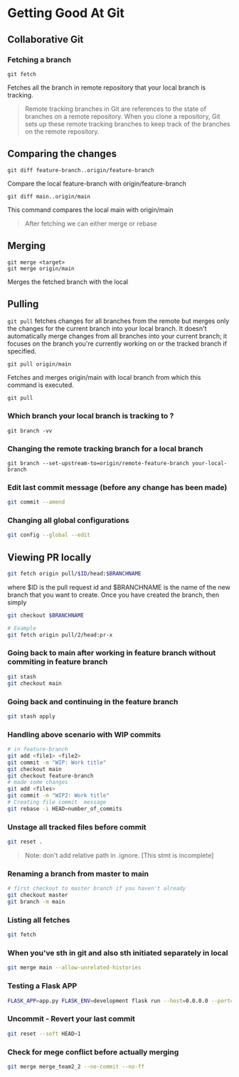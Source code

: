 # Getting Good At Git



## Collaborative Git

### Fetching a branch

```
git fetch 
```

Fetches all the branch in remote repository that your local branch is tracking. 

> Remote tracking branches in Git are references to the state of branches on a remote repository. When you clone a repository, Git sets up these remote tracking branches to keep track of the branches on the remote repository.

## Comparing the changes

```
git diff feature-branch..origin/feature-branch
```

Compare the local feature-branch with origin/feature-branch

```
git diff main..origin/main
```

This command compares the local main with origin/main



> After fetching we can either merge or rebase



## Merging

```
git merge <target>
git merge origin/main
```

Merges the fetched branch with the local



## Pulling

 `git pull` fetches changes for all branches from the remote but merges only the changes for the current branch into your local branch. It doesn't automatically merge changes from all branches into your current branch; it focuses on the branch you're currently working on or the tracked branch if specified.

```
git pull origin/main
```

Fetches and merges origin/main with local branch from which this command is executed. 

```
git pull 
```

### Which branch your local branch is tracking to ?

```
git branch -vv
```

### Changing the remote tracking branch for a local branch

```
git branch --set-upstream-to=origin/remote-feature-branch your-local-branch
```
### Edit last commit message (before any change has been made)
```bash
git commit --amend
```
### Changing all global configurations
```bash
git config --global --edit
```

## Viewing PR locally

```bash
git fetch origin pull/$ID/head:$BRANCHNAME
```
where $ID is the pull request id and $BRANCHNAME is the name of the new branch that you want to create. Once you have created the branch, then simply

```bash
git checkout $BRANCHNAME
```

```bash
# Example
git fetch origin pull/2/head:pr-x 
```

### Going back to main after working in feature branch without commiting in feature branch

```bash
git stash
git checkout main
```

### Going back and continuing in the feature branch
```bash
git stash apply
```

### Handling above scenario with WIP commits

```bash
# in feature-branch
git add <file1> <file2>
git commit -m "WIP: Work title"
git checkout main
git checkout feature-branch
# made some changes
git add <files>
git commit -m "WIP2: Work title"
# Creating file commit  message
git rebase -i HEAD~number_of_commits
```

### Unstage all tracked files before commit

```bash
git reset .
```

>Note: don't add relative path in .ignore. [This stmt is incomplete]

### Renaming a branch from master to main

```bash
# first checkout to master branch if you haven't already
git checkout master
git branch -m main
```

### Listing all fetches
```bash
git fetch
```

### When you've sth in git and also sth initiated separately in local 
```bash
git merge main --allow-unrelated-histories
```

### Testing a Flask APP
```bash
FLASK_APP=app.py FLASK_ENV=development flask run --host=0.0.0.0 --port=5001
```

### Uncommit - Revert your last commit
```bash
git reset --soft HEAD~1
```
### Check for mege conflict before actually merging
```bash
git merge merge_team2_2 --no-commit --no-ff
```
